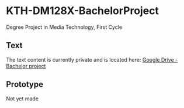 # KTH-DM128X-BachelorProject
Degree Project in Media Technology, First Cycle

## Text
The text content is currently private and is located here: [Google Drive - Bachelor project](https://drive.google.com/drive/u/0/folders/1_Ju3DbzlK6qI62qI-I47bst-JZTt2J6I)

## Prototype
Not yet made
